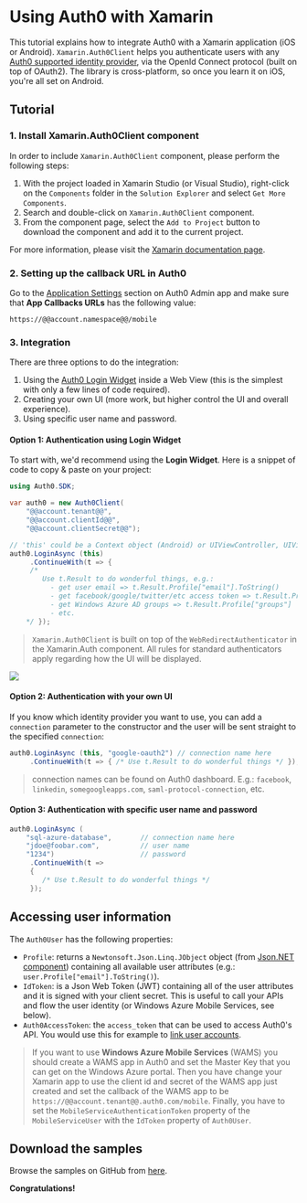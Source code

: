 # Using Auth0 with Xamarin

This tutorial explains how to integrate Auth0 with a Xamarin application (iOS or Android). `Xamarin.Auth0Client` helps you authenticate users with any [Auth0 supported identity provider](identityproviders), via the OpenId Connect protocol (built on top of OAuth2). The library is cross-platform, so once you learn it on iOS, you're all set on Android.

## Tutorial

### 1. Install Xamarin.Auth0Client component

In order to include `Xamarin.Auth0Client` component, please perform the following steps:

  1. With the project loaded in Xamarin Studio (or Visual Studio), right-click on the `Components` folder in the `Solution Explorer` and select `Get More Components`.
  2. Search and double-click on `Xamarin.Auth0Client` component.
  3. From the component page, select the `Add to Project` button to download the component and add it to the current project.

For more information, please visit the <a target="_blank" href="http://docs.xamarin.com/guides/cross-platform/application_fundamentals/components_walkthrough">Xamarin documentation page</a>.

### 2. Setting up the callback URL in Auth0

Go to the [Application Settings](@@uiURL@@/#/applications/@@account.clientId@@/settings) section on Auth0 Admin app and make sure that __App Callbacks URLs__ has the following value:

```
https://@@account.namespace@@/mobile
```

### 3. Integration
There are three options to do the integration: 

1. Using the [Auth0 Login Widget](login-widget) inside a Web View (this is the simplest with only a few lines of code required).
2. Creating your own UI (more work, but higher control the UI and overall experience).
3. Using specific user name and password.

#### Option 1: Authentication using Login Widget

To start with, we'd recommend using the __Login Widget__. Here is a snippet of code to copy & paste on your project: 

```csharp
using Auth0.SDK;

var auth0 = new Auth0Client(
	"@@account.tenant@@",
	"@@account.clientId@@",
	"@@account.clientSecret@@");

// 'this' could be a Context object (Android) or UIViewController, UIView, UIBarButtonItem (iOS)
auth0.LoginAsync (this)
	 .ContinueWith(t => { 
	 /* 
	    Use t.Result to do wonderful things, e.g.: 
	      - get user email => t.Result.Profile["email"].ToString()
	      - get facebook/google/twitter/etc access token => t.Result.Profile["identities"][0]["access_token"]
	      - get Windows Azure AD groups => t.Result.Profile["groups"]
	      - etc.
	*/ });
```

> `Xamarin.Auth0Client` is built on top of the `WebRedirectAuthenticator` in the Xamarin.Auth component. All rules for standard authenticators apply regarding how the UI will be displayed.

![](https://docs.auth0.com/img/xamarin.auth0client.png)

#### Option 2: Authentication with your own UI

If you know which identity provider you want to use, you can add a `connection` parameter to the constructor and the user will be sent straight to the specified `connection`:

```csharp
auth0.LoginAsync (this, "google-oauth2") // connection name here
	 .ContinueWith(t => { /* Use t.Result to do wonderful things */ });
```

> connection names can be found on Auth0 dashboard. E.g.: `facebook`, `linkedin`, `somegoogleapps.com`, `saml-protocol-connection`, etc.

#### Option 3: Authentication with specific user name and password

```csharp
auth0.LoginAsync (
	"sql-azure-database", 		// connection name here
	"jdoe@foobar.com", 			// user name
	"1234")						// password
	 .ContinueWith(t => 
	 { 
	 	/* Use t.Result to do wonderful things */ 
 	 });
```

## Accessing user information

The `Auth0User` has the following properties:

* `Profile`: returns a `Newtonsoft.Json.Linq.JObject` object (from [Json.NET component](http://components.xamarin.com/view/json.net/)) containing all available user attributes (e.g.: `user.Profile["email"].ToString()`).
* `IdToken`: is a Json Web Token (JWT) containing all of the user attributes and it is signed with your client secret. This is useful to call your APIs and flow the user identity (or Windows Azure Mobile Services, see below).
* `Auth0AccessToken`: the `access_token` that can be used to access Auth0's API. You would use this for example to [link user accounts](link-accounts).

> If you want to use __Windows Azure Mobile Services__ (WAMS) you should create a WAMS app in Auth0 and set the Master Key that you can get on the Windows Azure portal. Then you have change your Xamarin app to use the client id and secret of the WAMS app just created and set the callback of the WAMS app to be` https://@@account.tenant@@.auth0.com/mobile`. Finally, you have to set the `MobileServiceAuthenticationToken` property of the `MobileServiceUser` with the `IdToken` property of `Auth0User`.

## Download the samples

Browse the samples on GitHub from [here](https://github.com/auth0/Xamarin.Auth0Client/tree/master/samples).


**Congratulations!**

